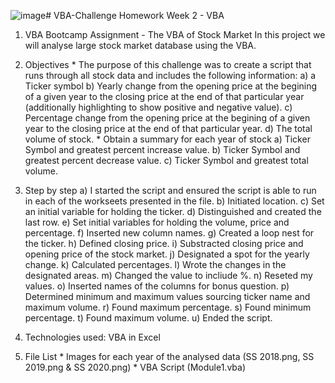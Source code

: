 ![image](https://github.com/Zoouri/VBA-Challenge/assets/151431300/2324e58e-34e3-4060-8843-aad0b62eb8bf)# VBA-Challenge
Homework Week 2 - VBA
1. VBA Bootcamp Assignment - The VBA of Stock Market
   In this project we will analyse large stock market database using the VBA.
2. Objectives
         * The purpose of this challenge was to create a script that runs through all stock data and includes the following                     information:
                a) a Ticker symbol
                b) Yearly change from the opening price at the begining of a given year to the closing price at the end of that                         particular year (additionally highlighting to show positive and negative value).
                c) Percentage change from the opening price at the begining of a given year to the closing price at the end of that
                   particular year.
                d) The total volume of stock.
           * Obtain a summary for each year of stock
                a) Ticker Symbol and greatest percent increase value.
                b) Ticker Symbol and greatest percent decrease value.
                c) Ticker Symbol and greatest total volume.
3. Step by step
            a) I started the script and ensured the script is able to run in each of the workseets presented in the file.
            b) Initiated location. 
            c) Set an initial variable for holding the ticker.
            d) Distinguished and created the last row.
            e) Set initial variables for holding the volume, price and percentage.
            f) Inserted new column names.
            g) Created a loop nest for the ticker.
            h) Defined closing price.
            i) Substracted closing price and opening price of the stock market.
            j) Designated a spot for the yearly change.
            k) Calculated percentages.
            l) Wrote the changes in the designated areas.
            m) Changed the value to incliude %.
            n) Reseted my values.
            o) Inserted names of the columns for bonus question.
            p) Determined minimum and maximum values sourcing ticker name and maximum volume.
            r) Found maximum percentage.
            s) Found minimum percentage.
            t) Found maximum volume.
            u) Ended the script.
            
5. Technologies used:
   VBA in Excel

6. File List
           * Images for each year of the analysed data (SS 2018.png, SS 2019.png & SS 2020.png)
           * VBA Script (Module1.vba)

